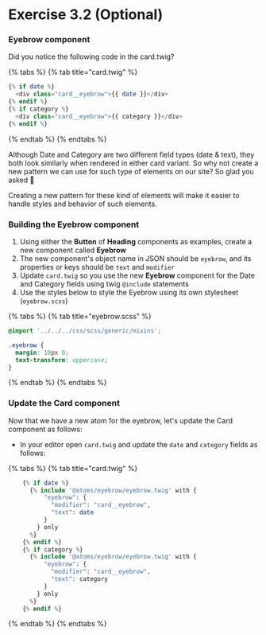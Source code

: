 # Exercise 3.2 \(Optional\)

### Eyebrow component

Did you notice the following code in the card.twig?

{% tabs %}
{% tab title="card.twig" %}
```php
{% if date %}
  <div class="card__eyebrow">{{ date }}</div>
{% endif %}
{% if category %}
  <div class="card__eyebrow">{{ category }}</div>
{% endif %}
```
{% endtab %}
{% endtabs %}

Although Date and Category are two different field types \(date & text\), they both look similarly when rendered in either card variant.  So why not create a new pattern we can use for such type of elements on our site?  So glad you asked 🙌

Creating a new pattern for these kind of elements will make it easier to handle styles and behavior of such elements. 

### Building the Eyebrow component

1. Using either the **Button** of **Heading** components as examples, create a new component called **Eyebrow**
2. The new component's object name in JSON should be `eyebrow`, and its properties or keys should be `text` and `modifier` 
3. Update `card.twig` so you use the new **Eyebrow** component for the Date and Category fields using twig `@include` statements
4. Use the styles below to style the Eyebrow using its own stylesheet \(`eyebrow.scss`\)

{% tabs %}
{% tab title="eyebrow.scss" %}
```css
@import '../../../css/scss/generic/mixins';

.eyebrow {
  margin: 10px 0;
  text-transform: uppercase;
}
```
{% endtab %}
{% endtabs %}

### Update the Card component

Now that we have a new atom for the eyebrow, let's update the Card component as follows:

* In your editor open `card.twig` and update the `date` and `category` fields as follows:

{% tabs %}
{% tab title="card.twig" %}
```php
    {% if date %}
      {% include '@atoms/eyebrow/eyebrow.twig' with {
          "eyebrow": {
            "modifier": "card__eyebrow",
            "text": date
          }
        } only
      %}
    {% endif %}
    {% if category %}
      {% include '@atoms/eyebrow/eyebrow.twig' with {
          "eyebrow": {
            "modifier": "card__eyebrow",
            "text": category
          }
        } only
      %}
    {% endif %}
```
{% endtab %}
{% endtabs %}

